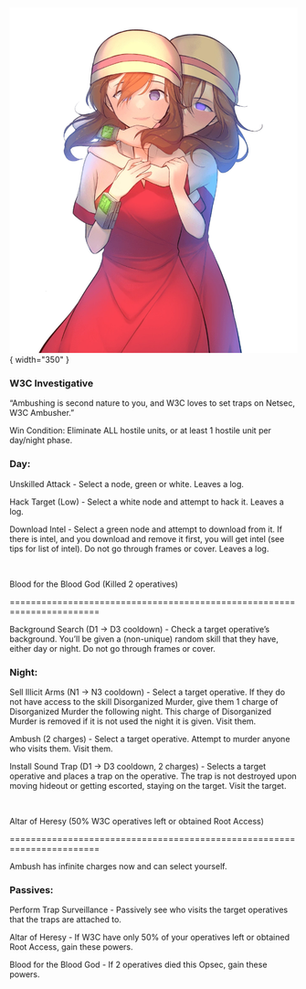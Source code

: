 ![w3cambusher.png](Images/w3cambusher.png){ width="350" }

### **W3C Investigative**

“Ambushing is second nature to you, and W3C loves to set traps on Netsec, W3C Ambusher.”

Win Condition: Eliminate ALL hostile units, or at least 1 hostile unit per day/night phase.

### **Day:**

Unskilled Attack - Select a node, green or white. Leaves a log.

Hack Target (Low) - Select a white node and attempt to hack it. Leaves a log.

Download Intel - Select a green node and attempt to download from it. If there is intel, and you download and remove it first, you will get intel (see tips for list of intel). Do not go through frames or cover. Leaves a log.

<br>

Blood for the Blood God (Killed 2 operatives)

=======================================================================

Background Search (D1 -> D3 cooldown) - Check a target operative’s background. You’ll be given a (non-unique) random skill that they have, either day or night. Do not go through frames or cover.

### **Night:**

Sell Illicit Arms (N1 -> N3 cooldown) - Select a target operative. If they do not have access to the skill Disorganized Murder, give them 1 charge of Disorganized Murder the following night. This charge of Disorganized Murder is removed if it is not used the night it is given. Visit them.

Ambush (2 charges) - Select a target operative. Attempt to murder anyone who visits them. Visit them.

Install Sound Trap (D1 -> D3 cooldown, 2 charges) - Selects a target operative and places a trap on the operative. The trap is not destroyed upon moving hideout or getting escorted, staying on the target. Visit the target.

<br>

Altar of Heresy (50% W3C operatives left or obtained Root Access)

=======================================================================

Ambush has infinite charges now and can select yourself.

### **Passives:**

Perform Trap Surveillance - Passively see who visits the target operatives that the traps are attached to.

Altar of Heresy - If W3C have only 50% of your operatives left or obtained Root Access, gain these powers.

Blood for the Blood God - If 2 operatives died this Opsec, gain these powers.